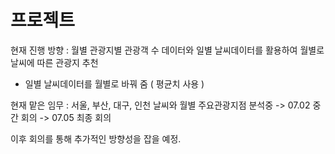 # 프로젝트

현재 진행 방향 : 월별 관광지별 관광객 수 데이터와 일별 날씨데이터를 활용하여 월별로 날씨에 따른 관광지 추천
 - 일별 날씨데이터를 월별로 바꿔 줌 ( 평균치 사용 )

현재 맡은 임무 : 서울, 부산, 대구, 인천 날씨와 월별 주요관광지점 분석중 
 -> 07.02 중간 회의
 -> 07.05 최종 회의

이후 회의를 통해 추가적인 방향성을 잡을 예정. 